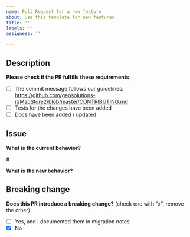 ```yaml
---
name: Pull Request for a new feature
about: Use this template for new features
title: ''
labels: ''
assignees: ''

---
```


<!-- Thank you so much for your time taking to contribute, your work is appreciated! 😃 -->

## Description
<!-- A few sentences describing the overall goals of the pull request' s commits. -->

**Please check if the PR fulfills these requirements**
- [ ] The commit message follows our guidelines: https://github.com/geosolutions-it/MapStore2/blob/master/CONTRIBUTING.md
- [ ] Tests for the changes have been added
- [ ] Docs have been added / updated

## Issue

**What is the current behavior?**
<!-- You can also link to an existing issue here -->
#<issue>

**What is the new behavior?**
<!-- Describe here the new behaviour based on your changes -->

## Breaking change
**Does this PR introduce a breaking change?** (check one with "x", remove the other)
 - [ ] Yes, and I documented them in migration notes
 - [x] No

<!-- If this PR contains a breaking change, please describe the impact and migration path for existing applications -->
